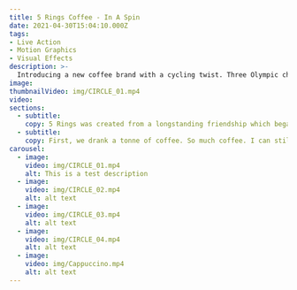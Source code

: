 ```yaml
---
title: 5 Rings Coffee - In A Spin
date: 2021-04-30T15:04:10.000Z
tags:
- Live Action
- Motion Graphics
- Visual Effects
description: >-
  Introducing a new coffee brand with a cycling twist. Three Olympic champions with passion for coffee.
image:
thumbnailVideo: img/CIRCLE_01.mp4
video:
sections:
  - subtitle:
    copy: 5 Rings was created from a longstanding friendship which began in 2012. Three young aspiring athletes on the national cycling team, all with the shared dream of becoming Olympic champions. During this journey, the founders have travelled the globe. Without fail, the first thing they would do upon arriving was to begin their search for great coffee, with mixed success.
  - subtitle:
    copy: First, we drank a tonne of coffee. So much coffee. I can still feel it running through my veins as I write this. Why am I shaking? After we tasted the product, we set to work in a cafe-come-studio environment producing over 20 separate pieces of video content to give the brand the biggest bang for their buck. Or should that be bean for their grinder?
carousel:
  - image:
    video: img/CIRCLE_01.mp4
    alt: This is a test description
  - image:
    video: img/CIRCLE_02.mp4
    alt: alt text
  - image:
    video: img/CIRCLE_03.mp4
    alt: alt text
  - image:
    video: img/CIRCLE_04.mp4
    alt: alt text
  - image:
    video: img/Cappuccino.mp4
    alt: alt text
---
```

